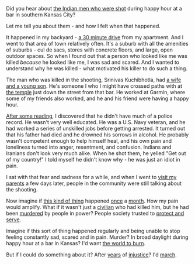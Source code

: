Did you hear about [the Indian men who were shot](https://www.nytimes.com/2017/02/24/world/asia/kansas-attack-possible-hate-crime-srinivas-kuchibhotla.html) during happy hour at a bar in southern Kansas City?

Let me tell you about them - and how I felt when that happened.

It happened in my backyard - [a 30 minute drive](https://goo.gl/maps/g9cu62Mtb9gpxxTb7) from my apartment. And I went to that area of town relatively often. It's a suburb with all the amenities of suburbs - cul de sacs, stores with concrete floors, and large, open outdoor spaces. So when I found out that a person who looked like me was killed *because* he looked like me, I was sad and scared. And I wanted to understand why he was killed - what motivated his killer to do such a thing.

The man who was killed in the shooting, Srinivas Kuchibhotla, had [a wife and a young son](https://www.kansascity.com/news/local/crime/article210476814.html). He's someone I who I might have crossed paths with at [the temple](https://goo.gl/maps/UB6UVy7WupPWFgjSA) just down the street from that bar. He worked at Garmin, where some of my friends also worked, and he and his friend were having a happy hour.

[After some reading](https://en.wikipedia.org/wiki/2017_Olathe,_Kansas_shooting#The_perpetrator), I discovered that he didn't have much of a police record. He wasn't very well educated. He was a U.S. Navy veteran, and he had worked a series of unskilled jobs before getting arrested. It turned out that his father had died and he drowned his sorrows in alcohol. He probably wasn't competent enough to help himself heal, and his own pain and loneliness turned into anger, resentment, and confusion. Indians and Iranians don't look very much alike. When he shot them, he yelled "Get out of my country!" I told myself he didn't know why - he was just an idiot in pain.

I sat with that fear and sadness for a while, and when I went to [visit my parents](https://goo.gl/maps/SCYjWsK7JrhWmRbh8) a few days later, people in the community were still talking about the shooting.

Now imagine if [this kind of thing](https://en.wikipedia.org/wiki/Death_of_George_Floyd) happened [once](https://en.wikipedia.org/wiki/Death_of_Breonna_Taylor) a [month](https://en.wikipedia.org/wiki/Shooting_of_Ahmaud_Arbery). How my pain would amplify. What if it wasn't just a [civilian](https://en.wikipedia.org/wiki/Shooting_of_Trayvon_Martin) who had killed him, but he had been [murdered](https://en.wikipedia.org/wiki/Shooting_of_Atatiana_Jefferson) by people in power? People society trusted to [protect and serve](https://en.wikipedia.org/wiki/Shooting_of_Philando_Castile).

Imagine if this sort of thing happened regularly and being unable to stop feeling constantly sad, scared and in pain.  Murder? In broad daylight during happy hour at a bar in Kansas? I'd want [the world to burn](https://en.wikipedia.org/wiki/Ferguson_unrest).

But if I could do something about it? After [years](https://en.wikipedia.org/wiki/Christian_Cooper) of [injustice](https://en.wikipedia.org/wiki/Emmett_Till#Admission_that_the_testimony_against_Till_was_false)? I'd [march](https://en.wikipedia.org/wiki/Civil_rights_movement).